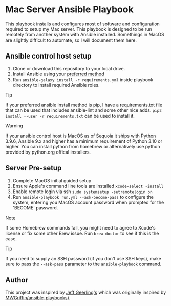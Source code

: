 # Mac Server Ansible Playbook

This playbook installs and configures most of software and configuration required to setup my Mac server. This playbook is designed to be run remotely from another system with Ansible installed. Somethings in MacOS are slightly difficult to automate, so I will document them here.

## Ansible control host setup

1. Clone or download this repository to your local drive.
2. Install Ansible using your [preferred method](https://docs.ansible.com/ansible/latest/installation_guide/intro_installation.html#)
3. Run `ansible-galaxy install -r requirements.yml` inside playbook directory to install required Ansible roles.

> [!TIP]
> If your preferred ansible install method is pip, I have a requirements.txt file that can be used that includes ansible-lint and some other nice adds. `pip3 install --user -r requirements.txt` can be used to install it.

> [!WARNING]
> If your ansible control host is MacOS as of Sequoia it ships with Python 3.9.6, Ansible 9.x and higher has a minimum requirement of Python 3.10 or higher. You can install python from homebrew or alternatively use python provided by python.org offical installers.

## Server Pre-setup

1. Complete MacOS initial guided setup
2. Ensure Apple's command line tools are installed `xcode-select -install`
3. Enable remote login via ssh `sudo systemsetup -setremotelogin on`
4. Run `ansible-playbook run.yml --ask-become-pass` to configure the system, entering you MacOS account password when prompted for the 'BECOME' password.

> [!NOTE]
> If some Homebrew commands fail, you might need to agree to Xcode's license or fix some other Brew issue. Run `brew doctor` to see if this is the case.

> [!TIP]
> If you need to supply an SSH password (if you don't use SSH keys), make sure to pass the `--ask-pass` parameter to the `ansible-playbook` command.

## Author 

This project was inspired by [Jeff Geerling's](https://github.com/geerlingguy/mac-dev-playbook) which was originally inspired by [MWGriffin/ansible-playbooks](https://github.com/MWGriffin/ansible-playbooks)).